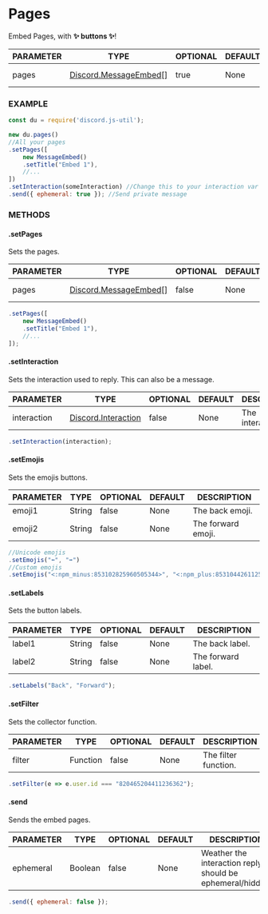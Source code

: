 # Pages
Embed Pages, with **✨ buttons ✨**!

PARAMETER | TYPE | OPTIONAL | DEFAULT | DESCRIPTION
------ | ------ | ------ | ------ | ------
pages | [Discord.MessageEmbed[]](https://discord.js.org/#/docs/main/stable/class/MessageEmbed) | true | None | The message embed array.

### EXAMPLE
```js
const du = require('discord.js-util');

new du.pages()
//All your pages
.setPages([
    new MessageEmbed()
    .setTitle("Embed 1"),
    //...
])
.setInteraction(someInteraction) //Change this to your interaction var // NOTE: You can use just a message here
.send({ ephemeral: true }); //Send private message
```

### METHODS
#### .setPages
Sets the pages.

PARAMETER | TYPE | OPTIONAL | DEFAULT | DESCRIPTION
------ | ------ | ------ | ------ | ------
pages | [Discord.MessageEmbed[]](https://discord.js.org/#/docs/main/stable/class/MessageEmbed) | false | None | The message embeds.
```js
.setPages([
    new MessageEmbed()
    .setTitle("Embed 1"),
    //...
]);
```
#### .setInteraction
Sets the interaction used to reply. This can also be a message.

PARAMETER | TYPE | OPTIONAL | DEFAULT | DESCRIPTION
------ | ------ | ------ | ------ | ------
interaction | [Discord.Interaction](https://discord.js.org/#/docs/main/stable/class/Interaction) | false | None | The interaction.
```js
.setInteraction(interaction);
```
#### .setEmojis
Sets the emojis buttons.

PARAMETER | TYPE | OPTIONAL | DEFAULT | DESCRIPTION
------ | ------ | ------ | ------ | ------
emoji1 | String | false | None | The back emoji.
emoji2 | String | false | None | The forward emoji.

```js
//Unicode emojis
.setEmojis("⬅️", "➡️")
//Custom emojis
.setEmojis("<:npm_minus:853102825960505344>", "<:npm_plus:853104426112516126>")
```
#### .setLabels
Sets the button labels.

PARAMETER | TYPE | OPTIONAL | DEFAULT | DESCRIPTION
------ | ------ | ------ | ------ | ------
label1 | String | false | None | The back label.
label2 | String | false | None | The forward label.

```js
.setLabels("Back", "Forward");
```

#### .setFilter
Sets the collector function.

PARAMETER | TYPE | OPTIONAL | DEFAULT | DESCRIPTION
------ | ------ | ------ | ------ | ------
filter | Function | false | None | The filter function.

```js
.setFilter(e => e.user.id === "820465204411236362");
```

#### .send
Sends the embed pages.

PARAMETER | TYPE | OPTIONAL | DEFAULT | DESCRIPTION
------ | ------ | ------ | ------ | ------
ephemeral | Boolean | false | None | Weather the interaction reply should be ephemeral/hidden.

```js
.send({ ephemeral: false });
```
